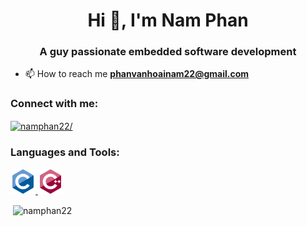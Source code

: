 <h1 align="center">Hi 👋, I'm Nam Phan</h1>
<h3 align="center">A guy passionate embedded software development</h3>



- 📫 How to reach me **phanvanhoainam22@gmail.com**

<h3 align="left">Connect with me:</h3>
<p align="left">

<a href="https://www.linkedin.com/in/namphan22/" target="blank"><img align="center" src="https://raw.githubusercontent.com/rahuldkjain/github-profile-readme-generator/master/src/images/icons/Social/linked-in-alt.svg" alt="namphan22/" height="30" width="40" /></a>
</p>

<h3 align="left">Languages and Tools:</h3>
<p align="left"> <a href="https://www.cprogramming.com/" target="_blank" rel="noreferrer"> <img src="https://raw.githubusercontent.com/devicons/devicon/master/icons/c/c-original.svg" alt="c" width="40" height="40"/> </a> <a href="https://www.w3schools.com/cpp/" target="_blank" rel="noreferrer"> <img src="https://raw.githubusercontent.com/devicons/devicon/master/icons/cplusplus/cplusplus-original.svg" alt="cplusplus" width="40" height="40"/> </a> 

<p>&nbsp;<img align="center" src="https://github-readme-stats.vercel.app/api?username=namphan22&show_icons=true&locale=en" alt="namphan22" /></p>

